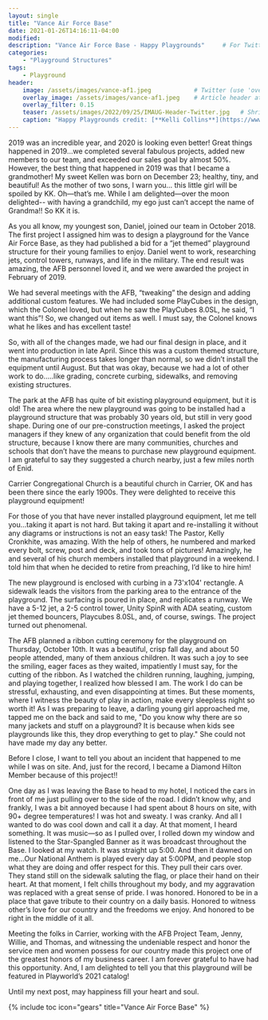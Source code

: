 ```yaml
---
layout: single
title: "Vance Air Force Base"
date: 2021-01-26T14:16:11-04:00
modified:
description: "Vance Air Force Base - Happy Playgrounds"     # For Twitter, not the Title
categories:
    - "Playground Structures"
tags:
    - Playground
header:
    image: /assets/images/vance-af1.jpeg            # Twitter (use 'overlay_image')
    overlay_image: /assets/images/vance-af1.jpeg    # Article header at 2048x768
    overlay_filter: 0.15
    teaser: /assets/images/2022/09/25/IMAUG-Header-Twitter.jpg   # Shrink image to 575x216
    caption: "Happy Playgrounds credit: [**Kelli Collins**](https://www.happyplaygrounds.com)"
---
```


2019 was an incredible year,
and 2020 is looking even better! Great things happened in 2019…we completed several fabulous projects, added new members to our team, and exceeded our sales goal by almost 50%. However, the best thing that happened in 2019 was that I became a grandmother! My sweet Kellen was born on December 23; healthy, tiny, and beautiful! As the mother of two sons, I warn you… this little girl will be spoiled by KK. Oh—that’s me. While I am delighted—over the moon delighted-- with having a grandchild, my ego just can’t accept the name of Grandma!! So KK it is.

As you all know, my youngest son, Daniel, joined our team in October 2018. The first project I assigned him was to design a playground for the Vance Air Force Base, as they had published a bid for a “jet themed” playground structure for their young families to enjoy. Daniel went to work, researching jets, control towers, runways, and life in the military. The end result was amazing, the AFB personnel loved it, and we were awarded the project in February of 2019.

We had several meetings with the AFB, “tweaking” the design and adding additional custom features. We had included some PlayCubes in the design, which the Colonel loved, but when he saw the PlayCubes 8.0SL, he said, “I want this”! So, we changed out items as well. I must say, the Colonel knows what he likes and has excellent taste!


So, with all of the changes made, we had our final design in place, and it went into production in late April. Since this was a custom themed structure, the manufacturing process takes longer than normal, so we didn’t install the equipment until August. But that was okay, because we had a lot of other work to do…..like grading, concrete curbing, sidewalks, and removing existing structures.

The park at the AFB has quite of bit existing playground equipment, but it is old! The area where the new playground was going to be installed had a playground structure that was probably 30 years old, but still in very good shape. During one of our pre-construction meetings, I asked the project managers if they knew of any organization that could benefit from the old structure, because I know there are many communities, churches and schools that don’t have the means to purchase new playground equipment. I am grateful to say they suggested a church nearby, just a few miles north of Enid.

Carrier Congregational Church is a beautiful church in Carrier, OK and has been there since the early 1900s. They were delighted to receive this playground equipment!

For those of you that have never installed playground equipment, let me tell you…taking it apart is not hard. But taking it apart and re-installing it without any diagrams or instructions is not an easy task! The Pastor, Kelly Cronkhite, was amazing. With the help of others, he numbered and marked every bolt, screw, post and deck, and took tons of pictures! Amazingly, he and several of his church members installed that playground in a weekend. I told him that when he decided to retire from preaching, I’d like to hire him!

The new playground  is enclosed with curbing in a 73'x104' rectangle. A sidewalk leads the visitors from the parking area to the entrance of the playground. The surfacing is poured in place, and replicates a runway. We have a 5-12 jet, a 2-5 control tower, Unity SpinR with ADA seating, custom jet themed bouncers, Playcubes 8.0SL, and, of course, swings. The project turned out phenomenal.

The AFB planned a ribbon cutting ceremony for the playground on Thursday, October 10th. It was a beautiful, crisp fall day, and about 50 people attended, many of them anxious children. It was such a joy to see the smiling, eager faces as they waited, impatiently I must say, for the cutting of the ribbon. As I watched the children running, laughing, jumping, and playing together, I realized how blessed I am. The work I do can be stressful, exhausting, and even disappointing at times. But these moments, where I witness the beauty of play in action, make every sleepless night so worth it! As I was preparing to leave, a darling young girl approached me, tapped me on the back and said to me, "Do you know why there are so many jackets and stuff on a playground? It is because when kids see playgrounds like this, they drop everything to get to play."  She could not have made my day any better.

Before I close, I want to tell you about an incident that happened to me while I was on site. And, just for the record, I became a Diamond Hilton Member because of this project!!

One day as I was leaving the Base to head to my hotel, I noticed the cars in front of me just pulling over to the side of the road. I didn’t know why, and frankly, I was a bit annoyed because I had spent about 8 hours on site, with 90+ degree temperatures! I was hot and sweaty. I was cranky. And all I wanted to do was cool down and call it a day. At that moment, I heard something. It was music—so as I pulled over, I rolled down my window and listened to the Star-Spangled Banner as it was broadcast throughout the Base. I looked at my watch. It was straight up 5:00. And then it dawned on me…Our National Anthem is played every day at 5:00PM, and people stop what they are doing and offer respect for this. They pull their cars over. They stand still on the sidewalk saluting the flag, or place their hand on their heart. At that moment, I felt chills throughout my body, and my aggravation was replaced with a great sense of pride. I was honored. Honored to be in a place that gave tribute to their country on a daily basis. Honored to witness other’s love for our country and the freedoms we enjoy. And honored to be right in the middle of it all.

Meeting the folks in Carrier, working with the AFB Project Team, Jenny, Willie, and Thomas, and witnessing the undeniable respect and honor the service men and women possess for our country made this project one of the greatest honors of my business career. I am forever grateful to have had this opportunity. And, I am delighted to tell you that this playground will be featured in Playworld’s 2021 catalog!

Until my next post, may happiness fill your heart and soul.

<!-- Table of Contents -->
{% include toc icon="gears" title="Vance Air Force Base" %}


[blue]: /ironman-70-3-virginia-blue-ridge-2022-race-report/
